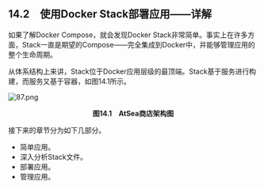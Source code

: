 ## 14.2　使用Docker Stack部署应用——详解

如果了解Docker Compose，就会发现Docker Stack非常简单。事实上在许多方面，Stack一直是期望的Compose——完全集成到Docker中，并能够管理应用的整个生命周期。

从体系结构上来讲，Stack位于Docker应用层级的最顶端。Stack基于服务进行构建，而服务又基于容器，如图14.1所示。

![87.png](./images/87.png)
<center class="my_markdown"><b class="my_markdown">图14.1　AtSea商店架构图</b></center>

接下来的章节分为如下几部分。

+ 简单应用。
+ 深入分析Stack文件。
+ 部署应用。
+ 管理应用。

